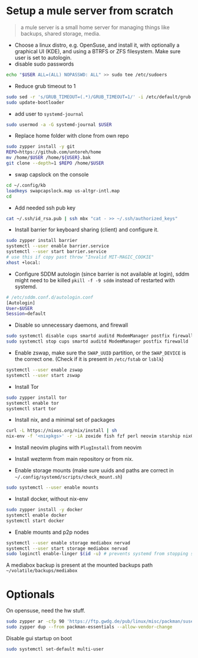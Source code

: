 # Setup a mule server from scratch

> a mule server is a small home server for managing things like backups, shared storage, media.

- Choose a linux distro, e.g. OpenSuse, and install it, with optionally a graphical UI (KDE), and using a BTRFS or ZFS filesystem. Make sure user is set to autologin.
- disable sudo passwords

``` sh
echo "$USER ALL=(ALL) NOPASSWD: ALL" >> sudo tee /etc/sudoers
```

- Reduce grub timeout to 1

``` sh
sudo sed -r 's/GRUB_TIMEOUT=(.*)/GRUB_TIMEOUT=1/' -i /etc/default/grub
sudo update-bootloader
```

- add user to `systemd-journal`

``` sh
sudo usermod -a -G systemd-journal $USER
```

- Replace home folder with clone from own repo

``` sh
sudo zypper install -y git
REPO=https://github.com/untoreh/home
mv /home/$USER /home/${USER}.bak
git clone --depth=1 $REPO /home/$USER
```

- swap capslock on the console

``` sh
cd ~/.config/kb
loadkeys swapcapslock.map us-altgr-intl.map
cd
```

- Add needed ssh pub key

``` sh
cat ~/.ssh/id_rsa.pub | ssh mbx "cat - >> ~/.ssh/authorized_keys"
```

- Install barrier for keyboard sharing (client) and configure it.

``` sh
sudo zypper install barrier
systemctl --user enable barrier.service
systemctl --user start barrier.service
# use this if copy past throw "Invalid MIT-MAGIC_COOKIE"
xhost +local: 
```

- Configure SDDM autologin (since barrier is not available at login), sddm might need to be killed `pkill -f -9 sddm` instead of restarted with systemd.

``` sh
# /etc/sddm.conf.d/autologin.conf
[Autologin]
User=$USER
Session=default
```

- Disable so unnecessary daemons, and firewall

``` sh
sudo systemctl disable cups smartd auditd ModemManager postfix firewalld
sudo systemctl stop cups smartd auditd ModemManager postfix firewalld
```

- Enable zswap, make sure the `SWAP_UUID` partition, or the `SWAP_DEVICE` is the correct one. (Check if it is present in `/etc/fstab` or `lsblk`)

``` sh
systemctl --user enable zswap
systemctl --user start zswap
```

- Install Tor

``` sh
sudo zypper install tor
systemctl enable tor
systemctl start tor
```

- Install nix, and a minimal set of packages

``` sh
curl -L https://nixos.org/nix/install | sh
nix-env -f '<nixpkgs>' -r -iA zoxide fish fzf perl neovim starship nixGLDefault borgbackup docker-compose tmux rclone
```

- Install neovim plugins with `PlugInstall` from neovim

- Install wezterm from main repository or from nix.

- Enable storage mounts (make sure uuids and paths are correct in `~/.config/systemd/scripts/check_mount.sh`)

``` sh
sudo systemctl --user enable mounts
```

- Install docker, without nix-env

``` sh
sudo zypper install -y docker
systemctl enable docker
systemctl start docker
```

- Enable mounts and p2p nodes

``` sh
systemctl --user enable storage mediabox nervad
systemctl --user start storage mediabox nervad
sudo loginctl enable-linger $(id -u) # prevents systemd from stopping services after ssh session ends
```

A mediabox backup is present at the mounted backups path `~/volatile/backups/mediabox`

# Optionals
On opensuse, need the hw stuff.

``` sh
sudo zypper ar -cfp 90 'https://ftp.gwdg.de/pub/linux/misc/packman/suse/openSUSE_Leap_$releasever/Essentials' packman-essentials
sudo zypper dup --from packman-essentials --allow-vendor-change
```

Disable gui startup on boot

``` sh
sudo systemctl set-default multi-user
```
